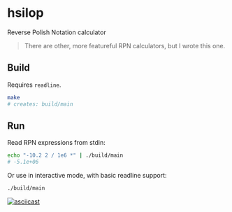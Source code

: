 # hsilop

Reverse Polish Notation calculator

> There are other, more featureful RPN calculators, but I wrote this one.

## Build

Requires `readline`.

```sh
make
# creates: build/main
```

## Run

Read RPN expressions from stdin:

```sh
echo "-10.2 2 / 1e6 *" | ./build/main
# -5.1e+06
```

Or use in interactive mode, with basic readline support:

```sh
./build/main
```

[![asciicast](https://asciinema.org/a/PSWgTm5jrT9vxCPENHFm0LYzA.svg)](https://asciinema.org/a/PSWgTm5jrT9vxCPENHFm0LYzA)
